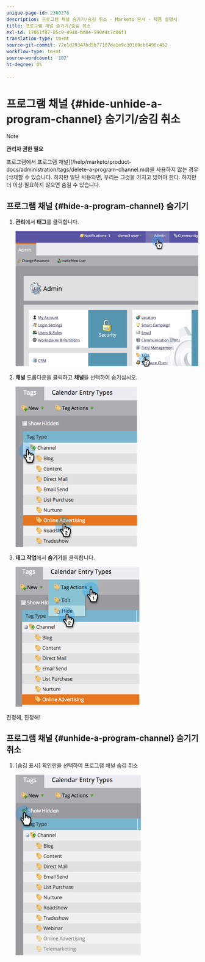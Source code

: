 ```yaml
---
unique-page-id: 2360276
description: 프로그램 채널 숨기기/숨김 취소 - Marketo 문서 - 제품 설명서
title: 프로그램 채널 숨기기/숨김 취소
exl-id: 17061f87-85c9-4940-bd8e-590e4c7c04f1
translation-type: tm+mt
source-git-commit: 72e1d29347bd5b77107da1e9c30169cb6490c432
workflow-type: tm+mt
source-wordcount: '102'
ht-degree: 0%

---
```


# 프로그램 채널 {#hide-unhide-a-program-channel} 숨기기/숨김 취소

>[!NOTE]
>
>**관리자 권한 필요**

프로그램에서 프로그램 채널](/help/marketo/product-docs/administration/tags/delete-a-program-channel.md)을 사용하지 않는 경우 [삭제할 수 있습니다.  하지만 일단 사용되면, 우리는 그것을 가지고 있어야 한다.  하지만 더 이상 필요하지 않으면 숨길 수 있습니다.

## 프로그램 채널 {#hide-a-program-channel} 숨기기

1. **관리**&#x200B;에서 **태그**&#x200B;를 클릭합니다.

   ![](assets/image2014-9-24-15-3a45-3a7.png)

1. **채널** 드롭다운을 클릭하고 **채널**&#x200B;을 선택하여 숨기십시오.

   ![](assets/image2014-9-24-15-3a45-3a41.png)

1. **태그 작업**&#x200B;에서 **숨기기**&#x200B;를 클릭합니다.

   ![](assets/image2014-9-24-15-3a46-3a22.png)

진정해, 진정해!

## 프로그램 채널 {#unhide-a-program-channel} 숨기기 취소

1. [숨김 표시] 확인란을 선택하여 프로그램 채널 숨김 취소

   ![](assets/image2014-9-24-15-3a47-3a24.png)
